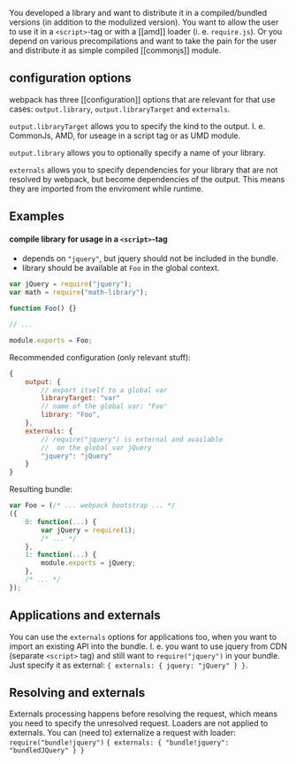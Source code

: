 You developed a library and want to distribute it in a compiled/bundled versions (in addition to the modulized version). You want to allow the user to use it in a `<script>`-tag or with a [[amd]] loader (i. e. `require.js`). Or you depend on various precompilations and want to take the pain for the user and distribute it as simple compiled [[commonjs]] module.

## configuration options

webpack has three [[configuration]] options that are relevant for that use cases: `output.library`, `output.libraryTarget` and `externals`.

`output.libraryTarget` allows you to specify the kind to the output. I. e. CommonJs, AMD, for useage in a script tag or as UMD module.

`output.library` allows you to optionally specify a name of your library.

`externals` allows you to specify dependencies for your library that are not resolved by webpack, but become dependencies of the output. This means they are imported from the enviroment while runtime.

## Examples

#### compile library for usage in a `<script>`-tag

* depends on `"jquery"`, but jquery should not be included in the bundle.
* library should be available at `Foo` in the global context.

``` javascript
var jQuery = require("jquery");
var math = require("math-library");

function Foo() {}

// ...

module.exports = Foo;
```

Recommended configuration (only relevant stuff):

``` javascript
{
	output: {
		// export itself to a global var
		libraryTarget: "var"
		// name of the global var: "Foo"
		library: "Foo",
	},
	externals: {
		// require("jquery") is external and available
		//  on the global var jQuery
		"jquery": "jQuery"
	}
}
```

Resulting bundle:

``` javascript
var Foo = (/* ... webpack bootstrap ... */
({
	0: function(...) {
		var jQuery = require(1);
		/* ... */
	},
	1: function(...) {
		module.exports = jQuery;
	},
	/* ... */
});
```

## Applications and externals

You can use the `externals` options for applications too, when you want to import an existing API into the bundle. I. e. you want to use jquery from CDN (separate `<script>` tag) and still want to `require("jquery")` in your bundle. Just specify it as external: `{ externals: { jquery: "jQuery" } }`.

## Resolving and externals

Externals processing happens before resolving the request, which means you need to specify the unresolved request. Loaders are not applied to externals. You can (need to) externalize a request with loader: `require("bundle!jquery")` `{ externals: { "bundle!jquery": "bundledJQuery" } }`
